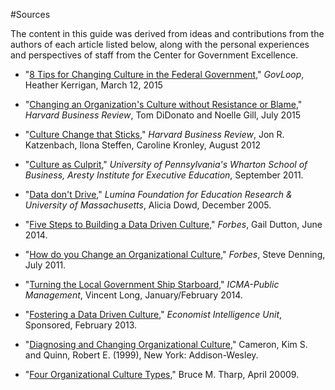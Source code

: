 #Sources

The content in this guide was derived from ideas and contributions from the authors of each article listed below, along with the personal experiences and perspectives of staff from the Center for Government Excellence.

* "[8 Tips for Changing Culture in the Federal Government](https://www.govloop.com/community/blog/8-tips-culture-change/)," *GovLoop*, Heather Kerrigan, March 12, 2015

* "[Changing an Organization's Culture without Resistance or Blame](https://hbr.org/2015/07/changing-an-organizations-culture-without-resistance-or-blame)," *Harvard Business Review*, Tom DiDonato and Noelle Gill, July 2015

* "[Culture Change that Sticks](https://hbr.org/2012/07/cultural-change-that-sticks)," *Harvard Business Review*, Jon R. Katzenbach, Ilona Steffen, Caroline Kronley, August 2012

* "[Culture as Culprit](http://executiveeducation.wharton.upenn.edu/thought-leadership/wharton-at-work/2011/09/four-steps-culture-change)," *University of Pennsylvania's Wharton School of Business, Aresty Institute for Executive Education*, September 2011. 

* "[Data don't Drive](https://www.luminafoundation.org/files/publications/datadontdrive2005.pdf)," *Lumina Foundation for Education Research & University of Massachusetts*, Alicia Dowd, December 2005.

* "[Five Steps to Building a Data Driven Culture](http://www.forbes.com/sites/emc/2014/06/06/5-steps-to-a-data-driven-culture/)," *Forbes*, Gail Dutton, June 2014.

* "[How do you Change an Organizational Culture](http://www.forbes.com/sites/stevedenning/2011/07/23/how-do-you-change-an-organizational-culture/)," *Forbes*, Steve Denning, July 2011.

* "[Turning the Local Government Ship Starboard](https://cms.leoncountyfl.gov/Portals/0/county_admin/Published%20Articles/PMStarboardArticleVL.pdf)," *ICMA-Public Management*, Vincent Long, January/February 2014.

* "[Fostering a Data Driven Culture](http://www.economistinsights.com/technology-innovation/analysis/fostering-data-driven-culture)," *Economist Intelligence Unit*, Sponsored, February 2013. 

* "[Diagnosing and Changing Organizational Culture](http://www.researchgate.net/file.PostFileLoader.html?id=559077c25e9d9768f68b4570&assetKey=AS%3A271750183489537%401441801700739)," Cameron, Kim S. and Quinn, Robert E. (1999), New York: Addison-Wesley.

* "[Four Organizational Culture Types](http://www.canfieldco.com/uploads/Four_Organizational_Culture_Types.pdf)," Bruce M. Tharp, April 20009. 
